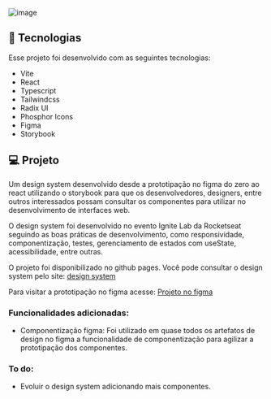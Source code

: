 ![image](https://user-images.githubusercontent.com/2343666/196309547-0c413df1-f497-47b9-baee-b0ee149f4fbe.png)


## 🚀 Tecnologias

Esse projeto foi desenvolvido com as seguintes tecnologias:

- Vite
- React
- Typescript
- Tailwindcss
- Radix UI
- Phosphor Icons
- Figma
- Storybook


## 💻 Projeto

Um design system desenvolvido desde a prototipação no figma do zero ao react utilizando o storybook para que os desenvolvedores, designers, entre outros interessados possam consultar os componentes para utilizar no desenvolvimento de interfaces web. 

O design system foi desenvolvido no evento Ignite Lab da Rocketseat seguindo as boas práticas de desenvolvimento, como responsividade, componentização, testes, gerenciamento de estados com useState, acessibilidade, entre outras.

O projeto foi disponibilizado no github pages. Você pode consultar o design system pelo site:
[design system](https://jeanmalves.github.io/ignite-lab-design-system)

Para visitar a prototipação no figma acesse: [Projeto no figma](https://www.figma.com/file/lhhSdITw64iQ55ya8g1Ddh/Ignite-Lab-Design-System?node-id=0%3A1)
### Funcionalidades adicionadas:
 - Componentização figma: Foi utilizado em quase todos os artefatos de design no figma a funcionalidade de componentização para agilizar a prototipação dos componentes.
 
 ### To do:
 - Evoluir o design system adicionando mais componentes. 
